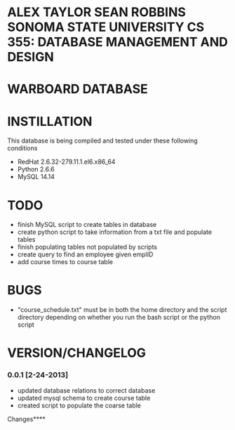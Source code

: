 ALEX TAYLOR
SEAN ROBBINS
SONOMA STATE UNIVERSITY
CS 355:  DATABASE MANAGEMENT AND DESIGN
=======================================

WARBOARD DATABASE
=======================================

# INSTILLATION #

This database is being compiled and tested under these following conditions
* RedHat 2.6.32-279.11.1.el6.x86_64
* Python 2.6.6
* MySQL 14.14

# TODO #
* finish MySQL script to create tables in database
* create python script to take information from a txt file and populate tables
* finish populating tables not populated by scripts
* create query to find an employee given emplID
* add course times to course table

# BUGS #

* "course_schedule.txt" must be in both the home directory and the script directory depending on whether you run the bash script or the python script

VERSION/CHANGELOG
=================

### 0.0.1 [2-24-2013] #

* updated database relations to correct database
* updated mysql schema to create course table
* created script to populate the coarse table


Changes****
